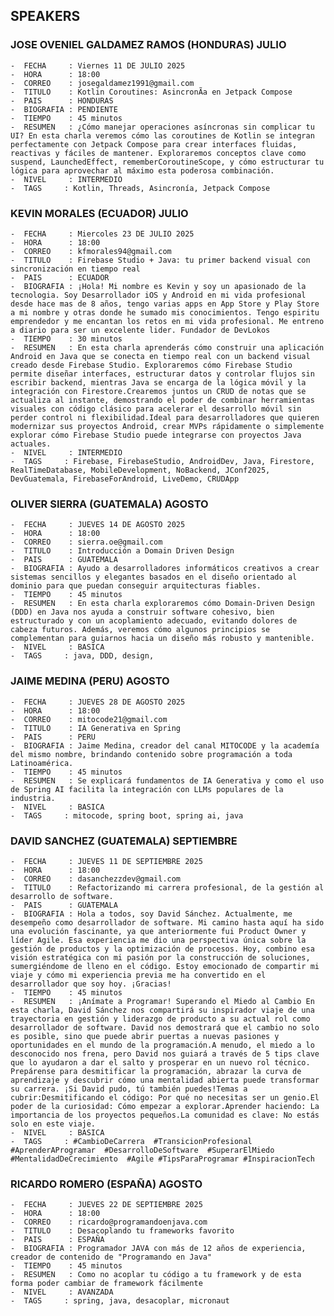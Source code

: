 ## SPEAKERS

### JOSE OVENIEL GALDAMEZ RAMOS (HONDURAS)  JULIO
    -  FECHA     : Viernes 11 DE JULIO 2025
    -  HORA      : 18:00 
    -  CORREO    : josegaldamez1991@gmail.com
    -  TITULO    : Kotlin Coroutines: AsincronÃ­a en Jetpack Compose
    -  PAIS      : HONDURAS
    -  BIOGRAFIA : PENDIENTE
    -  TIEMPO    : 45 minutos 
    -  RESUMEN   : ¿Cómo manejar operaciones asíncronas sin complicar tu UI? En esta charla veremos cómo las coroutines de Kotlin se integran perfectamente con Jetpack Compose para crear interfaces fluidas, reactivas y fáciles de mantener. Exploraremos conceptos clave como suspend, LaunchedEffect, rememberCoroutineScope, y cómo estructurar tu lógica para aprovechar al máximo esta poderosa combinación.
    -  NIVEL     : INTERMEDIO    
    -  TAGS     : Kotlin, Threads, Asincronía, Jetpack Compose


### KEVIN MORALES  (ECUADOR) JULIO
    -  FECHA     : Miercoles 23 DE JULIO 2025
    -  HORA      : 18:00 
    -  CORREO    : kfmorales94@gmail.com
    -  TITULO    : Firebase Studio + Java: tu primer backend visual con sincronización en tiempo real
    -  PAIS      : ECUADOR
    -  BIOGRAFIA : ¡Hola! Mi nombre es Kevin y soy un apasionado de la tecnologia. Soy Desarrollador iOS y Android en mi vida profesional desde hace mas de 8 años, tengo varias apps en App Store y Play Store a mi nombre y otras donde he sumado mis conocimientos. Tengo espi­ritu emprendedor y me encantan los retos en mi vida profesional. Me entreno a diario para ser un excelente lider. Fundador de DevLokos
    -  TIEMPO    : 30 minutos 
    -  RESUMEN   : En esta charla aprenderás cómo construir una aplicación Android en Java que se conecta en tiempo real con un backend visual creado desde Firebase Studio. Exploraremos cómo Firebase Studio permite diseñar interfaces, estructurar datos y controlar flujos sin escribir backend, mientras Java se encarga de la lógica móvil y la integración con Firestore.Crearemos juntos un CRUD de notas que se actualiza al instante, demostrando el poder de combinar herramientas visuales con código clásico para acelerar el desarrollo móvil sin perder control ni flexibilidad.Ideal para desarrolladores que quieren modernizar sus proyectos Android, crear MVPs rápidamente o simplemente explorar cómo Firebase Studio puede integrarse con proyectos Java actuales.
    -  NIVEL     : INTERMEDIO    
    -  TAGS     : Firebase, FirebaseStudio, AndroidDev, Java, Firestore, RealTimeDatabase, MobileDevelopment, NoBackend, JConf2025, DevGuatemala, FirebaseForAndroid, LiveDemo, CRUDApp


### OLIVER SIERRA  (GUATEMALA) AGOSTO
    -  FECHA     : JUEVES 14 DE AGOSTO 2025
    -  HORA      : 18:00 
    -  CORREO    : sierra.oe@gmail.com
    -  TITULO    : Introducción a Domain Driven Design
    -  PAIS      : GUATEMALA
    -  BIOGRAFIA : Ayudo a desarrolladores informáticos creativos a crear sistemas sencillos y elegantes basados en el diseño orientado al dominio para que puedan conseguir arquitecturas fiables.
    -  TIEMPO    : 45 minutos 
    -  RESUMEN   : En esta charla exploraremos cómo Domain-Driven Design (DDD) en Java nos ayuda a construir software cohesivo, bien estructurado y con un acoplamiento adecuado, evitando dolores de cabeza futuros. Además, veremos cómo algunos principios se complementan para guiarnos hacia un diseño más robusto y mantenible.
    -  NIVEL     : BASICA    
    -  TAGS     : java, DDD, design, 


    
### JAIME MEDINA  (PERU) AGOSTO
    -  FECHA     : JUEVES 28 DE AGOSTO 2025
    -  HORA      : 18:00 
    -  CORREO    : mitocode21@gmail.com
    -  TITULO    : IA Generativa en Spring
    -  PAIS      : PERU
    -  BIOGRAFIA : Jaime Medina, creador del canal MITOCODE y la academía del mismo nombre, brindando contenido sobre programación a toda Latinoamérica.
    -  TIEMPO    : 45 minutos 
    -  RESUMEN   : Se explicará fundamentos de IA Generativa y como el uso de Spring AI facilita la integración con LLMs populares de la industria.
    -  NIVEL     : BASICA    
    -  TAGS     : mitocode, spring boot, spring ai, java


### DAVID SANCHEZ  (GUATEMALA) SEPTIEMBRE
    -  FECHA     : JUEVES 11 DE SEPTIEMBRE 2025
    -  HORA      : 18:00 
    -  CORREO    : dasanchezzdev@gmail.com
    -  TITULO    : Refactorizando mi carrera profesional, de la gestión al desarrollo de software.
    -  PAIS      : GUATEMALA
    -  BIOGRAFIA : Hola a todos, soy David Sánchez. Actualmente, me desempeño como desarrollador de software. Mi camino hasta aquí ha sido una evolución fascinante, ya que anteriormente fui Product Owner y líder Agile. Esa experiencia me dio una perspectiva única sobre la gestión de productos y la optimización de procesos. Hoy, combino esa visión estratégica con mi pasión por la construcción de soluciones, sumergiéndome de lleno en el código. Estoy emocionado de compartir mi viaje y cómo mi experiencia previa me ha convertido en el desarrollador que soy hoy. ¡Gracias!
    -  TIEMPO    : 45 minutos 
    -  RESUMEN   : ¡Anímate a Programar! Superando el Miedo al Cambio En esta charla, David Sánchez nos compartirá su inspirador viaje de una trayectoria en gestión y liderazgo de producto a su actual rol como desarrollador de software. David nos demostrará que el cambio no solo es posible, sino que puede abrir puertas a nuevas pasiones y oportunidades en el mundo de la programación.A menudo, el miedo a lo desconocido nos frena, pero David nos guiará a través de 5 tips clave que lo ayudaron a dar el salto y prosperar en un nuevo rol técnico. Prepárense para desmitificar la programación, abrazar la curva de aprendizaje y descubrir cómo una mentalidad abierta puede transformar su carrera. ¡Si David pudo, tú también puedes!Temas a cubrir:Desmitificando el código: Por qué no necesitas ser un genio.El poder de la curiosidad: Cómo empezar a explorar.Aprender haciendo: La importancia de los proyectos pequeños.La comunidad es clave: No estás solo en este viaje.
    -  NIVEL     : BASICA    
    -  TAGS     : #CambioDeCarrera  #TransicionProfesional  #AprenderAProgramar  #DesarrolloDeSoftware  #SuperarElMiedo  #MentalidadDeCrecimiento  #Agile #TipsParaProgramar #InspiracionTech


### RICARDO ROMERO  (ESPAÑA) AGOSTO
    -  FECHA     : JUEVES 22 DE SEPTIEMBRE 2025
    -  HORA      : 18:00 
    -  CORREO    : ricardo@programandoenjava.com
    -  TITULO    : Desacoplando tu frameworks favorito
    -  PAIS      : ESPAÑA
    -  BIOGRAFIA : Programador JAVA con más de 12 años de experiencia, creador de contenido de "Programando en Java"
    -  TIEMPO    : 45 minutos 
    -  RESUMEN   : Como no acoplar tu código a tu framework y de esta forma poder cambiar de framework fácilmente
    -  NIVEL     : AVANZADA    
    -  TAGS     : spring, java, desacoplar, micronaut

